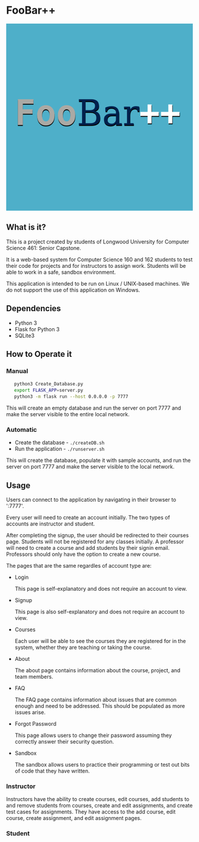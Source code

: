# FooBar++

![alt text](static/logo.svg "FooBar++")

## What is it?
This is a project created by students of Longwood University for Computer Science 461: Senior Capstone.

It is a web-based system for Computer Science 160 and 162 students to test their code for projects and for instructors to assign work. Students will be able to work in a safe, sandbox environment.

This application is intended to be run on Linux / UNIX-based machines. We do not support the use of this application on Windows.

## Dependencies
* Python 3
* Flask for Python 3
* SQLite3

## How to Operate it
### Manual
 ```bash
	python3 Create_Database.py
	export FLASK_APP=server.py
	python3 -m flask run --host 0.0.0.0 -p 7777
```
This will create an empty database and run the server on port 7777 and make the server visible to the entire local network.

### Automatic
* Create the database - `./createDB.sh`
* Run the application - `./runserver.sh`

This will create the database, populate it with sample accounts, and run the server on port 7777 and make the server visible to the local network.

## Usage
Users can connect to the application by navigating in their browser to '<hostname>:7777'. 

Every user will need to create an account initially. The two types of accounts are instructor and student. 

After completing the signup, the user should be redirected to their courses page. Students will not be registered for any classes initially. A professor will need to create a course and add students by their signin email. Professors should only have the option to create a new course.

The pages that are the same regardles of account type are:
* Login

	This page is self-explanatory and does not require an account to view.

* Signup

	This page is also self-explanatory and does not require an account to view.

* Courses

	Each user will be able to see the courses they are registered for in the system, whether they are teaching or taking the course.

* About

	The about page contains information about the course, project, and team members.

* FAQ

	The FAQ page contains information about issues that are common enough and need to be addressed. This should be populated as more issues arise.

* Forgot Password

	This page allows users to change their password assuming they correctly answer their security question.

* Sandbox

	The sandbox allows users to practice their programming or test out bits of code that they have written.

### Instructor
Instructors have the ability to create courses, edit courses, add students to and remove students from courses, create and edit assignments, and create test cases for assignments. They have access to the add course, edit course, create assignment, and edit assignment pages.

### Student
